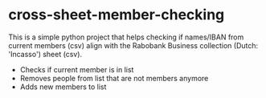 # cross-sheet-member-checking

This is a simple python project that helps checking if names/IBAN from current members (csv) align with the Rabobank
Business collection (Dutch: 'Incasso') sheet (csv).

- Checks if current member is in list
- Removes people from list that are not members anymore
- Adds new members to list
